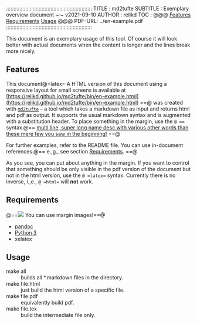 ::::::::::::::::::::::::::::::::::::::::::::::::::::::::::
   TITLE : md2tufte
SUBTITLE : Exemplary overview document \~·\~ v2021-09-10
  AUTHOR : relikd
     TOC : @@@
<a href="#features">Features</a>
<a href="#requirements">Requirements</a>
<a href="#usage">Usage</a>
@@@
PDF-URL: ../en-example.pdf
::::::::::::::::::::::::::::::::::::::::::::::::::::::::::

This document is an exemplary usage of this tool.
Of course it will look better with actual documents when the content is longer and the lines break more nicely.


## Features

This document@=latex=
A HTML version of this document using a responsive layout for small screens is available at [https://relikd.github.io/md2tufte/bin/en-example.html](https://relikd.github.io/md2tufte/bin/en-example.html)
==@
was created with [`md2tufte`](https://github.com/relikd/md2tufte) – a tool which takes a markdown file as input and returns html and pdf as output.
It supports the usual markdown syntax and is augmented with a substitution header.
To place something in the margin, use the `@ ==` syntax.@==
[multi line, super long name desc with various other words than these mere few you saw in the beginning!](multi-line-url)
==@

For further examples, refer to the README file.
You can use in-document references.@==
e.\,g., see section [Requirements](#requirements).
==@

As you see, you can put about anything in the margin.
If you want to control that something should be only visible in the pdf version of the document but not in the html version, use the `@ =latex=` syntax.
Currently there is no inverse, i.\,e., `@ =html=` will **not** work.


## Requirements

@==![](img/example.png)
You can use margin images!==@

- [pandoc](https://pandoc.org/installing.html)
- [Python 3](https://www.python.org/download/releases/3.0/)
- xelatex

## Usage

<dl>
  <dt>make all</dt>
  <dd>builds all *.markdown files in the directory.</dd>
  <dt>make file.html</dt>
  <dd>just build the html version of a specific file.</dd>
  <dt>make file.pdf</dt>
  <dd>equivalently build pdf.</dd>
  <dt>make file.tex</dt>
  <dd>build the intermediate file only.</dd>
</dl>